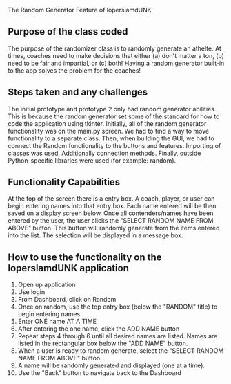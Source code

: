 The Random Generator Feature of loperslamdUNK
## Purpose of the class coded
The purpose of the randomizer class is to randomly generate an athelte. At times, coaches need to make decisions that either (a) don't matter a ton, (b) need to be fair and impartial, or (c) both!
Having a random generator built-in to the app solves the problem for the coaches!
## Steps taken and any challenges 
The initial prototype and prototype 2 only had random generator abilities. This is because the random generator set some of the standard for how to code the application using tkinter.
Initially, all of the random generator functionality was on the main.py screen. We had to find a way to move functionality to a separate class. 
Then, when building the GUI, we had to connect the Random functionality to the buttons and features. 
Importing of classes was used. Additionally connection methods. Finally, outside Python-specific libraries were used (for example: random).
## Functionality Capabilities
At the top of the screen there is a entry box. A coach, player, or user can begin entering names into that entry box.
Each name entered will be then saved on a display screen below. Once all contenders/names have been entered by the user, the user clicks the
"SELECT RANDOM NAME FROM ABOVE" button. This button will randomly generate from the items entered into the list. The selection will be displayed in a message box.
## How to use the functionality on the loperslamdUNK application
1. Open up application
2. Use login
3. From Dashboard, click on Random
4. Once on random, use the top entry box (below the "RANDOM" title) to begin entering names
5. Enter ONE name AT A TIME
6. After entering the one name, click the ADD NAME button
7. Repeat steps 4 through 6 until all desired names are listed. Names are listed in the rectangular box below the "ADD NAME" button.
8. When a user is ready to random generate, select the "SELECT RANDOM NAME FROM ABOVE" button.
9. A name will be randomly generated and displayed (one at a time).
10. Use the "Back" button to navigate back to the Dashboard
